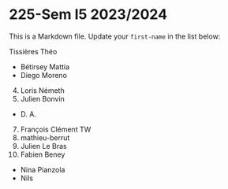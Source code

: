 # 225-Sem I5 2023/2024

This is a Markdown file.
Update your `first-name` in the list below:

Tissières Théo
* Bétirsey Mattia
* Diego Moreno
4) Loris Németh 
5) Julien Bonvin
* D. A.
7) François Clément TW
8) mathieu-berrut
9) Julien Le Bras
10) Fabien Beney
* Nina Pianzola
* Nils
